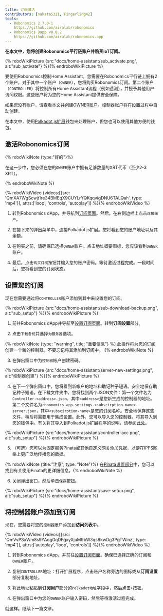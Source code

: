 ```yaml
---
title: 订阅激活
contributors: [nakata5321, Fingerling42]
tools:
  - Robonomics 2.7.0-1
    https://github.com/airalab/robonomics
  - Robonomics Dapp v0.8.2
    https://github.com/airalab/robonomics.app
---
```


**在本文中，您将创建Robonomics平行链账户并购买IoT订阅。**

{% roboWikiPicture {src:"docs/home-assistant/sub_activate.png", alt:"sub_activate"} %}{% endroboWikiPicture %}

要使用Robonomics控制Home Assistant，您需要在Robonomics平行链上拥有2个账户。对于其中一个账户（`OWNER`），您将购买Robonomics订阅。第二个账户（`CONTROLLER`）将控制所有Home Assistant流程（例如遥测），并授予其他用户访问权限。这些账户将为您的Home Assistant提供安全保障。

如果您没有账户，请查看本文并创建[OWNER账户](/docs/create-account-in-dapp/)。控制器账户将在设置过程中自动创建。

在本文中，使用[Polkadot.js扩展](https://polkadot.js.org/extension/)钱包来处理账户，但您也可以使用其他方便的钱包。

## 激活Robonomics订阅

{% roboWikiNote {type:"好的"}%}

在这一步中，您必须在您的`OWNER`账户中拥有足够数量的XRT代币（至少2-3 XRT）。

{% endroboWikiNote %}

{% roboWikiVideo {videos:[{src: 'QmXA7WgScwjt1re34BMEqX9CUYLrYQKqqvigDNU6TALQah', type: 'mp4'}], attrs:['loop', 'controls', 'autoplay']} %}{% endroboWikiVideo %}

1. 转到Robonomics dApp，并导航到[订阅页面](https://robonomics.app/#/rws-buy)。然后，在右侧边栏上点击`连接账户`。

2. 在接下来的弹出菜单中，连接Polkadot.js扩展。您将看到您的账户地址以及其余额。

3. 在购买之前，请确保已选择`OWNER`账户。点击地址概要图标，您应该看到`OWNER`账户。

4. 最后，点击`购买订阅`按钮并输入您的账户密码。等待激活过程完成。一段时间后，您将看到您的订阅状态。

## 设置您的订阅

现在您需要通过将`CONTROLLER`账户添加到其中来设置您的订阅。

{% roboWikiPicture {src:"docs/home-assistant/sub-download-backup.png", alt:"sub_setup"} %}{% endroboWikiPicture %}

1. 前往Robonomics dApp并导航至[设置订阅页面](https://robonomics.app/#/rws-setup)。转到**订阅设置**部分。

2. 点击`下载备份`并选择`为服务器`选项。

{% roboWikiNote {type: "warning", title: "重要信息"} %} 此操作将为您的订阅创建一个新的控制器。不要忘记将其添加到订阅中。 {% endroboWikiNote %}

3. 在弹出窗口中为`控制器`帐户创建密码。

{% roboWikiPicture {src:"docs/home-assistant/server-new-settings.png", alt:"控制器创建"} %}{% endroboWikiPicture %}

4. 在下一个弹出窗口中，您将看到新帐户的地址和助记种子短语。安全地保存助记种子短语。在下载文件夹中，您将找到两个JSON文件：第一个文件名为`Controller-<address>.json`，其中`<address>`是您新生成的控制器的地址。第二个文件名为`robonomics.app-settings-<subscirption-name>-server.json`，其中`<subscirption-name>`是您的订阅名称。安全地保存这些文件，稍后将需要用于集成设置。此外，您可以导入您的控制器。将其导入到您的钱包中。有关将其导入到Polkadot.js扩展程序的说明，请参阅[此处](/docs/create-account-in-dapp/)。

{% roboWikiPicture {src:"docs/home-assistant/controller-acc.png", alt:"sub_setup"} %}{% endroboWikiPicture %}

5. （可选）您可以为固定服务Pinata或其他自定义网关添加凭据，以便在IPFS网络上更广泛地传播您的数据。

{% roboWikiNote {title:"注意", type: "Note"}%} 在[Pinata设置部分](/docs/pinata-setup)中，您可以找到有关使用Pinata的更详细信息。{% endroboWikiNote %}

6. 关闭弹出窗口，然后单击`保存`按钮。

{% roboWikiPicture {src:"docs/home-assistant/save-setup.png", alt:"sub_setup"} %}{% endroboWikiPicture %}

## 将控制器账户添加到订阅

现在，您需要将您的`控制器`账户添加到**访问列表**中。

{% roboWikiVideo {videos:[{src: 'QmVvPSxWm8s9YAogGqDFgxyXjuM9bW3qs8kwDg3PgTWinz', type: 'mp4'}], attrs:['autoplay', 'loop', 'controls']} %}{% endroboWikiVideo %}

1. 转到Robonomics dApp，并前往[设置订阅页面](https://robonomics.app/#/rws-setup)。确保已选择正确的订阅和`OWNER`账户。

2. 复制`CONTROLLER`地址：打开扩展程序，点击账户名称旁边的图标或从**订阅设置**部分复制地址。

3. 将此地址粘贴到**订阅用户**部分的`Polkadot地址`字段中，然后点击`+`按钮。

4. 在弹出窗口中为您的`OWNER`账户输入密码，然后等待激活过程完成。

就这样。继续下一篇文章。
